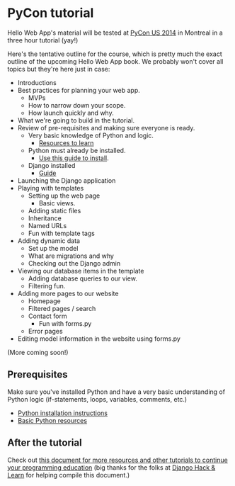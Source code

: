 # PyCon tutorial

Hello Web App's material will be tested at [PyCon US
2014](https://us.pycon.org/2014/) in Montreal in a three hour tutorial (yay!)

Here's the tentative outline for the course, which is pretty much the exact
outline of the upcoming Hello Web App book. We probably won't cover all topics
but they're here just in case:

* Introductions
* Best practices for planning your web app.
    * MVPs
    * How to narrow down your scope.
    * How launch quickly and why.
* What we're going to build in the tutorial.
* Review of pre-requisites and making sure everyone is ready.
    * Very basic knowledge of Python and logic.
        * [Resources to learn](https://github.com/limedaring/HelloWebApp/tree/master/python-tips)
    * Python must already be installed.
        * [Use this guide to install](https://github.com/limedaring/HelloWebApp/tree/master/installation-instructions).
    * Django installed
        * [Guide](https://github.com/limedaring/HelloWebApp/blob/master/installation-instructions/starting-your-project.md)
* Launching the Django application
* Playing with templates
    * Setting up the web page
        * Basic views.
    * Adding static files
    * Inheritance
    * Named URLs
    * Fun with template tags
* Adding dynamic data
    * Set up the model
    * What are migrations and why
    * Checking out the Django admin
* Viewing our database items in the template
    * Adding database queries to our view.
    * Filtering fun.
* Adding more pages to our website
    * Homepage
    * Filtered pages / search
    * Contact form
        * Fun with forms.py
    * Error pages
* Editing model information in the website using forms.py

(More coming soon!)

## Prerequisites 

Make sure you've installed Python and have a very basic understanding of Python
logic (if-statements, loops, variables, comments, etc.)

* [Python installation
  instructions](https://github.com/limedaring/HelloWebApp/tree/master/installation-instructions)
* [Basic Python
  resources](https://github.com/limedaring/HelloWebApp/tree/master/python-tips) 

## After the tutorial

Check out [this document for more resources and other tutorials to continue your
programming
education](https://github.com/limedaring/HelloWebApp/blob/master/pycon-tutorial/additional-resources.md)
(big thanks for the folks at [Django Hack &
Learn](https://www.eventbrite.com/e/django-hack-learn-tickets-9900931954) for
helping compile this document.)
